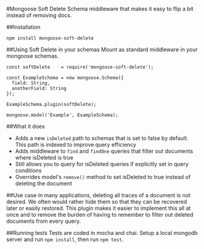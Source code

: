 #Mongoose Soft Delete
Schema middleware that makes it easy to flip a bit instead of removing docs.

##Installation
```
npm install mongoose-soft-delete
```

##Using Soft Delete in your schemas
Mount as standard middleware in your mongoose schemas.
```
const softDelete    = require('mongoose-soft-delete');

const ExampleSchema = new mongoose.Schema({
  field: String,
  anotherField: String
});

ExampleSchema.plugin(softDelete);

mongoose.model('Example', ExampleSchema);
```

##What it does
- Adds a new `isDeleted` path to schemas that is set to false by default. This path is indexed to improve query efficiency
- Adds middleware to `find` and `findOne` queries that filter out documents where isDeleted is true
- Still allows you to query for isDeleted queries if explicitly set in query conditions
- Overrides model's `remove()` method to set isDeleted to true instead of deleting the document

##Use case
In many applications, deleting all traces of a document is not desired. We often would rather hide them so that they can be recovered later or easily restored. This plugin makes it easier to implement this all at once and to remove the burden of having to remember to filter out deleted documents from every query.

##Running tests
Tests are coded in mocha and chai. Setup a local mongodb server and run `npm install`, then run `npm test`.
